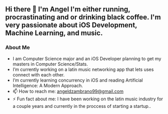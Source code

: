 ## Hi there 👋  I'm Angel I'm either running, procrastinating and or drinking black coffee. I'm very passionate about iOS Development, Machine Learning, and music. 

### About Me 
- I am Computer Science major and an iOS Developer planning to get my masters in Computer Science/Stats.  
- I’m currently working on a latin music networking app that lets uses connect with each other.
- I’m currently learning concurrency in iOS and reading Artificial Intelligence: A Modern Approach.
- 📫 How to reach me: angeldzambrano99@gmail.com 
- ⚡ Fun fact about me: I have been working on the latin music industry for a couple years and currently in the proccess of starting a startup.. 

